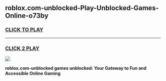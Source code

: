 
## roblox.com-unblocked-Play-Unblocked-Games-Online-o73by
<h3>
<a href="https://premium76.site?title=roblox.com-unblocked&ref=25A">CLICK TO PLAY</a></h3>
<hr>

<h3>
<a href="https://premium76.site?title=roblox.com-unblocked&ref=25A">CLICK 2 PLAY</a>
  
</h3>

<a href="https://premium76.site?title=roblox.com-unblocked&ref=25A"><img src="https://clearcache.store/games.png"></a>


**roblox.com-unblocked games unblocked: Your Gateway to Fun and Accessible Online Gaming**
